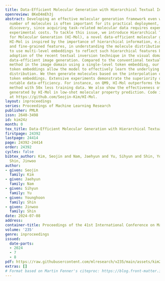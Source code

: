 ```yaml
---
title: Data-Efficient Molecular Generation with Hierarchical Textual Inversion
openreview: 8KeD4mEh3j
abstract: Developing an effective molecular generation framework even with a limited
  number of molecules is often important for its practical deployment, e.g., drug
  discovery, since acquiring task-related molecular data requires expensive and time-consuming
  experimental costs. To tackle this issue, we introduce Hierarchical Textual Inversion
  for Molecular Generation (HI-Mol), a novel data-efficient molecular generation method.
  HI-Mol is inspired by the importance of hierarchical information, e.g., both coarse-
  and fine-grained features, in understanding the molecule distribution. We propose
  to use multi-level embeddings to reflect such hierarchical features based on the
  adoption of the recent textual inversion technique in the visual domain, which achieves
  data-efficient image generation. Compared to the conventional textual inversion
  method in the image domain using a single-level token embedding, our multi-level
  token embeddings allow the model to effectively learn the underlying low-shot molecule
  distribution. We then generate molecules based on the interpolation of the multi-level
  token embeddings. Extensive experiments demonstrate the superiority of HI-Mol with
  notable data-efficiency. For instance, on QM9, HI-Mol outperforms the prior state-of-the-art
  method with 50x less training data. We also show the effectiveness of molecules
  generated by HI-Mol in low-shot molecular property prediction. Code is available
  at https://github.com/Seojin-Kim/HI-Mol.
layout: inproceedings
series: Proceedings of Machine Learning Research
publisher: PMLR
issn: 2640-3498
id: kim24z
month: 0
tex_title: Data-Efficient Molecular Generation with Hierarchical Textual Inversion
firstpage: 24392
lastpage: 24414
page: 24392-24414
order: 24392
cycles: false
bibtex_author: Kim, Seojin and Nam, Jaehyun and Yu, Sihyun and Shin, Younghoon and
  Shin, Jinwoo
author:
- given: Seojin
  family: Kim
- given: Jaehyun
  family: Nam
- given: Sihyun
  family: Yu
- given: Younghoon
  family: Shin
- given: Jinwoo
  family: Shin
date: 2024-07-08
address:
container-title: Proceedings of the 41st International Conference on Machine Learning
volume: '235'
genre: inproceedings
issued:
  date-parts:
  - 2024
  - 7
  - 8
pdf: https://raw.githubusercontent.com/mlresearch/v235/main/assets/kim24z/kim24z.pdf
extras: []
# Format based on Martin Fenner's citeproc: https://blog.front-matter.io/posts/citeproc-yaml-for-bibliographies/
---
```


